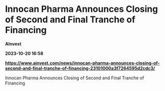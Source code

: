 # Innocan Pharma Announces Closing of Second and Final Tranche of Financing
**AInvest**

**2023-10-20 16:58**

**https://www.ainvest.com/news/innocan-pharma-announces-closing-of-second-and-final-tranche-of-financing-23101000a3f7264595d2cdc3/**

Innocan Pharma Announces Closing of Second and Final Tranche of Financing